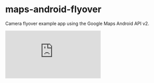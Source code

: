 maps-android-flyover
====================

Camera flyover example app using the Google Maps Android API v2.

[![Analytics](https://ga-beacon.appspot.com/UA-12818683-2/maps-android-flyover/README.md)](https://github.com/saxman/maps-android-flyover)
